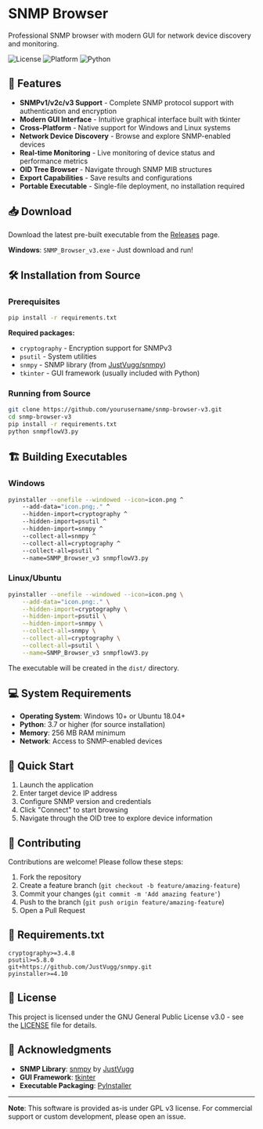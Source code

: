 # SNMP Browser

Professional SNMP browser with modern GUI for network device discovery and monitoring.

![License](https://img.shields.io/badge/license-GPL%20v3-blue.svg)
![Platform](https://img.shields.io/badge/platform-Windows%20%7C%20Linux-lightgrey.svg)
![Python](https://img.shields.io/badge/python-3.7%2B-blue.svg)

## 🚀 Features

- **SNMPv1/v2c/v3 Support** - Complete SNMP protocol support with authentication and encryption
- **Modern GUI Interface** - Intuitive graphical interface built with tkinter
- **Cross-Platform** - Native support for Windows and Linux systems
- **Network Device Discovery** - Browse and explore SNMP-enabled devices
- **Real-time Monitoring** - Live monitoring of device status and performance metrics
- **OID Tree Browser** - Navigate through SNMP MIB structures
- **Export Capabilities** - Save results and configurations
- **Portable Executable** - Single-file deployment, no installation required

## 📥 Download

Download the latest pre-built executable from the [Releases](https://github.com/JustVugg/Snmp-Browser/releases) page.

**Windows**: `SNMP_Browser_v3.exe` - Just download and run!  

## 🛠️ Installation from Source

### Prerequisites
```bash
pip install -r requirements.txt
```

**Required packages:**
- `cryptography` - Encryption support for SNMPv3
- `psutil` - System utilities
- `snmpy` - SNMP library (from [JustVugg/snmpy](https://github.com/JustVugg/snmpy))
- `tkinter` - GUI framework (usually included with Python)

### Running from Source
```bash
git clone https://github.com/yourusername/snmp-browser-v3.git
cd snmp-browser-v3
pip install -r requirements.txt
python snmpflowV3.py
```

## 🏗️ Building Executables

### Windows
```bash
pyinstaller --onefile --windowed --icon=icon.png ^
    --add-data="icon.png;." ^
    --hidden-import=cryptography ^
    --hidden-import=psutil ^
    --hidden-import=snmpy ^
    --collect-all=snmpy ^
    --collect-all=cryptography ^
    --collect-all=psutil ^
    --name=SNMP_Browser_v3 snmpflowV3.py
```

### Linux/Ubuntu
```bash
pyinstaller --onefile --windowed --icon=icon.png \
    --add-data="icon.png:." \
    --hidden-import=cryptography \
    --hidden-import=psutil \
    --hidden-import=snmpy \
    --collect-all=snmpy \
    --collect-all=cryptography \
    --collect-all=psutil \
    --name=SNMP_Browser_v3 snmpflowV3.py
```

The executable will be created in the `dist/` directory.

## 💻 System Requirements

- **Operating System**: Windows 10+ or Ubuntu 18.04+
- **Python**: 3.7 or higher (for source installation)
- **Memory**: 256 MB RAM minimum
- **Network**: Access to SNMP-enabled devices

## 🚦 Quick Start

1. Launch the application
2. Enter target device IP address
3. Configure SNMP version and credentials
4. Click "Connect" to start browsing
5. Navigate through the OID tree to explore device information

## 🤝 Contributing

Contributions are welcome! Please follow these steps:

1. Fork the repository
2. Create a feature branch (`git checkout -b feature/amazing-feature`)
3. Commit your changes (`git commit -m 'Add amazing feature'`)
4. Push to the branch (`git push origin feature/amazing-feature`)
5. Open a Pull Request

## 📄 Requirements.txt
```
cryptography>=3.4.8
psutil>=5.8.0
git+https://github.com/JustVugg/snmpy.git
pyinstaller>=4.10
```

## 📝 License

This project is licensed under the GNU General Public License v3.0 - see the [LICENSE](LICENSE) file for details.

## 🙏 Acknowledgments

- **SNMP Library**: [snmpy](https://github.com/JustVugg/snmpy) by [JustVugg](https://github.com/JustVugg)
- **GUI Framework**: [tkinter](https://docs.python.org/3/library/tkinter.html)
- **Executable Packaging**: [PyInstaller](https://pyinstaller.readthedocs.io/)

---

**Note**: This software is provided as-is under GPL v3 license. For commercial support or custom development, please open an issue.
